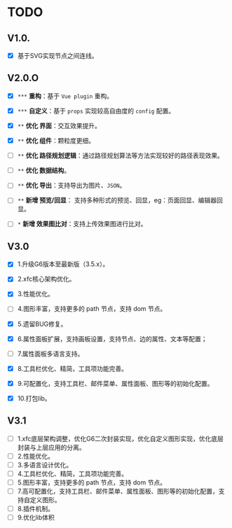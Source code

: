 # TODO 


## V1.0.
- [x] 基于SVG实现节点之间连线。

## V2.0.O
- [x] `***` **重构**：基于 `Vue plugin` 重构。
- [x] `***` **自定义**：基于 `props` 实现较高自由度的 `config` 配置。
- [x] `**`  **优化 界面**：交互效果提升。
- [x] `**`  **优化 组件**：颗粒度更细。
- [ ] `**`  **优化 路径规划逻辑**：通过路径规划算法等方法实现较好的路径表现效果。
- [ ] `**`  **优化 数据结构**。
- [ ] `**`  **优化 导出**：支持导出为图片、`JSON`。
- [ ] `**`  **新增 预览/回显**： 支持多种形式的预览、回显，eg：页面回显、编辑器回显。
- [ ] `*`   **新增 效果图比对**：支持上传效果图进行比对。


## V3.0
- [x] 1.升级G6版本至最新版（3.5.x）。
- [x] 2.xfc核心架构优化。
- [x] 3.性能优化。
- [ ] 4.图形丰富，支持更多的 path 节点，支持 dom 节点。
- [x] 5.遗留BUG修复。
- [x] 6.属性面板扩展，支持画板设置，支持节点、边的属性、文本等配置；
- [ ] 7.属性面板多语言支持。
- [x] 8.工具栏优化、精简，工具项功能完善。
- [x] 9.可配置化，支持工具栏、邮件菜单、属性面板、图形等的初始化配置。
- [x] 10.打包lib。


## V3.1
- [ ] 1.xfc底层架构调整，优化G6二次封装实现，优化自定义图形实现，优化底层封装与上层应用的分离。
- [ ] 2.性能优化。
- [ ] 3.多语言设计优化。
- [ ] 4.工具栏优化、精简，工具项功能完善。
- [ ] 5.图形丰富，支持更多的 path 节点，支持 dom 节点。
- [ ] 7.高可配置化，支持工具栏、邮件菜单、属性面板、图形等的初始化配置，支持自定义图形。
- [ ] 8.插件机制。
- [ ] 9.优化lib体积
